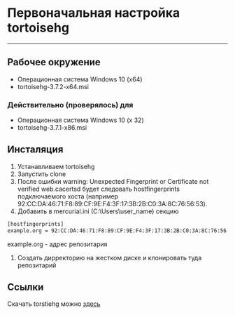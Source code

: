 ﻿# Первоначальная настройка tortoisehg #

---

## Рабочее окружение ##

* Операционная система Windows 10 (x64)
* tortoisehg-3.7.2-x64.msi

### Действительно (проверялось) для ###

* Операционная система Windows 10 (x 32)
* tortoisehg-3.7.1-x86.msi

## Инсталяция ##

1. Устанавливаем tortoisehg
1. Запустить clone
1. После ошибки warning: Unexpected Fingerprint or Certificate not verified web.cacertsd будет следовать hostfingerprints
 подключаемого хоста (например 92:CC:DA:46:71:F8:89:CF:9E:F4:3F:17:3B:2B:C0:3A:8C:76:56:53).
1. Добавить в mercurial.ini (C:\Users\user_name) секцию

 ```xml
 [hostfingerprints]
 example.org = 92:CC:DA:46:71:F8:89:CF:9E:F4:3F:17:3B:2B:C0:3A:8C:76:56:53
 ```

 example.org - адрес репозитария

1. Создать дирректорию на жестком диске и клонировать туда репозитарий

## Ссылки ##

Скачать torstiehg можно [здесь](http://tortoisehg.bitbucket.org/download/index.html)